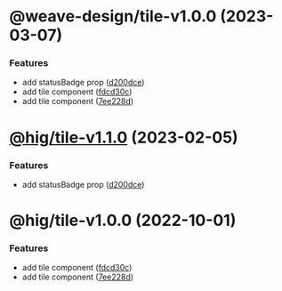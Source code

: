 # @weave-design/tile-v1.0.0 (2023-03-07)


### Features

* add statusBadge prop ([d200dce](https://github.com/Autodesk/hig/commit/d200dce))
* add tile component ([fdcd30c](https://github.com/Autodesk/hig/commit/fdcd30c))
* add tile component ([7ee228d](https://github.com/Autodesk/hig/commit/7ee228d))

# [@hig/tile-v1.1.0](https://github.com/Autodesk/hig/compare/@hig/tile@1.0.0...@hig/tile@1.1.0) (2023-02-05)


### Features

* add statusBadge prop ([d200dce](https://github.com/Autodesk/hig/commit/d200dce))

# @hig/tile-v1.0.0 (2022-10-01)


### Features

* add tile component ([fdcd30c](https://github.com/Autodesk/hig/commit/fdcd30c))
* add tile component ([7ee228d](https://github.com/Autodesk/hig/commit/7ee228d))
